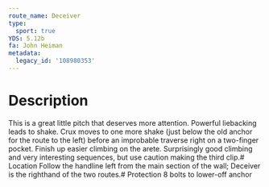 ```yaml
---
route_name: Deceiver
type:
  sport: true
YDS: 5.12b
fa: John Heiman
metadata:
  legacy_id: '108980353'
---
```

# Description
This is a great little pitch that deserves more attention. Powerful liebacking leads to shake. Crux moves to one more shake (just below the old anchor for the route to the left) before an improbable traverse right on a two-finger pocket. Finish up easier climbing on the arete. Surprisingly good climbing and very interesting sequences, but use caution making the third clip.# Location
Follow the handline left from the main section of the wall; Deceiver is the righthand of the two routes.# Protection
8 bolts to lower-off anchor